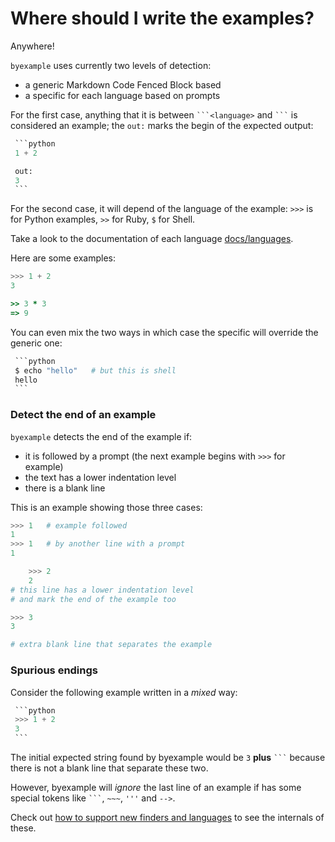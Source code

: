 # Where should I write the examples?

Anywhere!

``byexample`` uses currently two levels of detection:

 - a generic Markdown Code Fenced Block based
 - a specific for each language based on prompts

For the first case, anything that it is between ````` ```<language> `````
and ````` ``` ````` is considered
an example; the ``out:`` marks the begin of the expected output:

`````python
 ```python
 1 + 2

 out:
 3
 ```
`````

For the second case, it will depend of the language of the example:
``>>>`` is for Python examples, ``>>`` for Ruby, ``$`` for Shell.

Take a look to the documentation of each language
[docs/languages](https://github.com/byexamples/byexample/tree/master/docs/languages/).

Here are some examples:

```python
>>> 1 + 2
3
```

```ruby
>> 3 * 3
=> 9
```

You can even mix the two ways in which case the specific will override the
generic one:

`````python
 ```python
 $ echo "hello"   # but this is shell
 hello
 ```
`````

### Detect the end of an example

``byexample`` detects the end of the example if:

 - it is followed by a prompt (the next example begins with ``>>>`` for example)
 - the text has a lower indentation level
 - there is a blank line

This is an example showing those three cases:

```python
>>> 1   # example followed
1
>>> 1   # by another line with a prompt
1

    >>> 2
    2
# this line has a lower indentation level
# and mark the end of the example too

>>> 3
3

# extra blank line that separates the example
```

### Spurious endings

Consider the following example written in a *mixed* way:

`````python
 ```python
 >>> 1 + 2
 3
 ```
`````

The initial expected string found by byexample would be ``3`` **plus**
````` ``` ````` because there is not a blank line that separate these two.

However, byexample will *ignore* the last line of an example if has some
special tokens like ````` ``` `````, ``~~~``, ``'''`` and ``-->``.

Check out [how to support new finders and languages](https://byexamples.github.io/byexample/how_to_support_new_finders_and_languages)
to see the internals of these.

